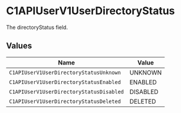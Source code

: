 # C1APIUserV1UserDirectoryStatus

The directoryStatus field.


## Values

| Name                                     | Value                                    |
| ---------------------------------------- | ---------------------------------------- |
| `C1APIUserV1UserDirectoryStatusUnknown`  | UNKNOWN                                  |
| `C1APIUserV1UserDirectoryStatusEnabled`  | ENABLED                                  |
| `C1APIUserV1UserDirectoryStatusDisabled` | DISABLED                                 |
| `C1APIUserV1UserDirectoryStatusDeleted`  | DELETED                                  |